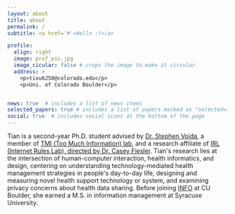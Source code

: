 ```yaml
---
layout: about
title: about
permalink: /
subtitle: <a href='#'>Hello :)</a>

profile:
  align: right
  image: prof_pic.jpg
  image_cicular: false # crops the image to make it circular
  address: >
    <p>tixu6250@colorado.edu</p>
    <p>Uni. of Colorado Boulder</p>


news: true  # includes a list of news items
selected_papers: true # includes a list of papers marked as "selected={true}"
social: true  # includes social icons at the bottom of the page
---
```


Tian is a second-year Ph.D. student advised by [Dr. Stephen Voida](https://stephen.voida.com/), a member of [TMI (Too Much Information) lab](https://tmilab.colorado.edu/), and a research affiliate of [IRL (Internet Rules Lab), directed by Dr. Casey Fiesler](https://www.internetruleslab.com/). Tian's research lies at the intersection of human-computer interaction, health informatics, and design, centering on understanding technology-mediated health management strategies in people's day-to-day life, designing and measuring novel health support technology or system, and examining privacy concerns about health data sharing. Before joining [INFO](https://www.colorado.edu/cmci/infoscience) at CU Boulder, she earned a M.S. in information management at Syracuse University.
